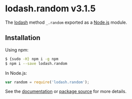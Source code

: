 # lodash.random v3.1.5

The [lodash](https://lodash.com/) method `_.random` exported as a [Node.js](https://nodejs.org/) module.

## Installation

Using npm:
```bash
$ {sudo -H} npm i -g npm
$ npm i --save lodash.random
```

In Node.js:
```js
var random = require('lodash.random');
```

See the [documentation](https://lodash.com/docs#random) or [package source](https://github.com/lodash/lodash/blob/3.1.5-npm-packages/lodash.random) for more details.
